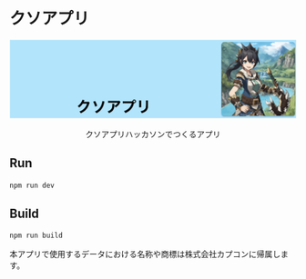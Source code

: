 # クソアプリ

<img src="./doc/image.png">

<p align="center">クソアプリハッカソンでつくるアプリ</p>

## Run

```bash
npm run dev
```

## Build

```bash
npm run build
```

本アプリで使用するデータにおける名称や商標は株式会社カプコンに帰属します。
